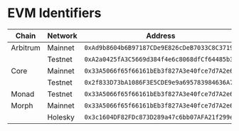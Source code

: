 # EVM Identifiers

| Chain    | Network | Address                                      |
| -------- | ------- | -------------------------------------------- |
| Arbitrum | Mainnet | `0xAd9b8604b6B97187CDe9E826cDeB7033C8C37198` |
|          | Testnet | `0xA2a0425fA3C5669d384f4e6c8068dfCf64485b3b` |
| Core     | Mainnet | `0x33A5066f65f66161bEb3f827A3e40fce7d7A2e6C` |
|          | Testnet | `0x2f833D73bA1086F3E5CDE9e9a695783984636A76` |
| Monad    | Testnet | `0x33A5066f65f66161bEb3f827A3e40fce7d7A2e6C` |
| Morph    | Mainnet | `0x33A5066f65f66161bEb3f827A3e40fce7d7A2e6C` |
|          | Holesky | `0x3c1604DF82FDc873D289a47c6bb07AFA21f299e5` |
